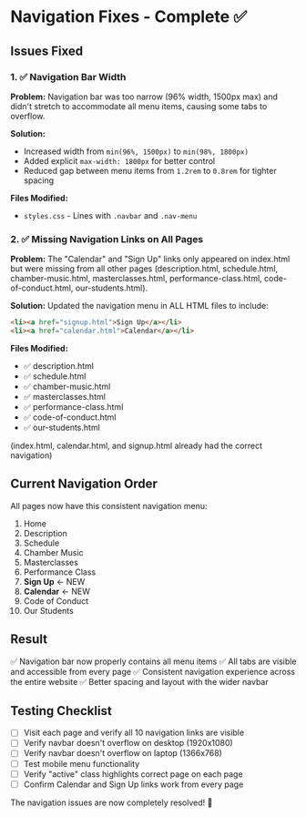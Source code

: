 # Navigation Fixes - Complete ✅

## Issues Fixed

### 1. ✅ Navigation Bar Width
**Problem:** Navigation bar was too narrow (96% width, 1500px max) and didn't stretch to accommodate all menu items, causing some tabs to overflow.

**Solution:** 
- Increased width from `min(96%, 1500px)` to `min(98%, 1800px)`
- Added explicit `max-width: 1800px` for better control
- Reduced gap between menu items from `1.2rem` to `0.8rem` for tighter spacing

**Files Modified:** 
- `styles.css` - Lines with `.navbar` and `.nav-menu`

### 2. ✅ Missing Navigation Links on All Pages
**Problem:** The "Calendar" and "Sign Up" links only appeared on index.html but were missing from all other pages (description.html, schedule.html, chamber-music.html, masterclasses.html, performance-class.html, code-of-conduct.html, our-students.html).

**Solution:** 
Updated the navigation menu in ALL HTML files to include:
```html
<li><a href="signup.html">Sign Up</a></li>
<li><a href="calendar.html">Calendar</a></li>
```

**Files Modified:**
- ✅ description.html
- ✅ schedule.html  
- ✅ chamber-music.html
- ✅ masterclasses.html
- ✅ performance-class.html
- ✅ code-of-conduct.html
- ✅ our-students.html

(index.html, calendar.html, and signup.html already had the correct navigation)

## Current Navigation Order

All pages now have this consistent navigation menu:
1. Home
2. Description
3. Schedule
4. Chamber Music
5. Masterclasses
6. Performance Class
7. **Sign Up** ← NEW
8. **Calendar** ← NEW
9. Code of Conduct
10. Our Students

## Result

✅ Navigation bar now properly contains all menu items
✅ All tabs are visible and accessible from every page
✅ Consistent navigation experience across the entire website
✅ Better spacing and layout with the wider navbar

## Testing Checklist

- [ ] Visit each page and verify all 10 navigation links are visible
- [ ] Verify navbar doesn't overflow on desktop (1920x1080)
- [ ] Verify navbar doesn't overflow on laptop (1366x768)
- [ ] Test mobile menu functionality
- [ ] Verify "active" class highlights correct page on each page
- [ ] Confirm Calendar and Sign Up links work from every page

The navigation issues are now completely resolved! 🎉
